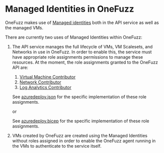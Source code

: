 # Managed Identities in OneFuzz

OneFuzz makes use of
[Managed identities](https://docs.microsoft.com/en-us/azure/active-directory/managed-identities-azure-resources/overview)
both in the API service as well as the managed VMs.

There are currently two uses of Managed Identities within OneFuzz:

1. The API service manages the full lifecycle of VMs, VM Scalesets, and Networks
   in use in OneFuzz. In order to enable this, the service must have appropriate
   role assignments permissions to manage these resources. At the moment, the
   role assignments granted to the OneFuzz API are:

   1. [Virtual Machine Contributor](https://docs.microsoft.com/en-us/azure/role-based-access-control/built-in-roles#virtual-machine-contributor)
   1. [Network Contributor](https://docs.microsoft.com/en-us/azure/role-based-access-control/built-in-roles#network-contributor)
   1. [Log Analytics Contributor](https://docs.microsoft.com/en-us/azure/role-based-access-control/built-in-roles#log-analytics-contributor)

   See [azuredeploy.json](../src/deployment/azuredeploy.json) for the specific
   implementation of these role assignments.

   or

   See [azuredeploy.bicep](../src/deployment/azuredeploy.bicep) for the specific
   implementation of these role assignments.

1. VMs created by OneFuzz are created using the Managed Identities without roles
   assigned in order to enable the OneFuzz agent running in the VMs to
   authenticate to the service itself.
